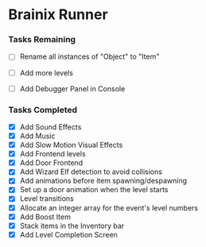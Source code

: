 # Brainix Runner

### Tasks Remaining

- [ ] Rename all instances of "Object" to "Item"
- [ ] Add more levels
- [ ] Add Debugger Panel in Console


### Tasks Completed
- [X] Add Sound Effects
- [X] Add Music
- [X] Add Slow Motion Visual Effects
- [X] Add Frontend levels
- [X] Add Door Frontend
- [X] Add Wizard Elf detection to avoid collisions
- [X] Add animations before item spawning/despawning
- [X] Set up a door animation when the level starts
- [X] Level transitions
- [X] Allocate an integer array for the event's level numbers
- [X] Add Boost Item
- [X] Stack items in the Inventory bar
- [X] Add Level Completion Screen
